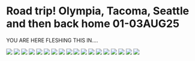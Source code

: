 # Road trip! Olympia, Tacoma, Seattle and then back home 01-03AUG25

YOU ARE HERE FLESHING THIS IN....

![](images/RoadTrip01-03AUG25/IMG_8072.jpeg)
![](images/RoadTrip01-03AUG25/IMG_8073.jpeg)
![](images/RoadTrip01-03AUG25/IMG_8079.jpeg)
![](images/RoadTrip01-03AUG25/IMG_8081.jpeg)
![](images/RoadTrip01-03AUG25/IMG_8082.jpeg)
![](images/RoadTrip01-03AUG25/IMG_8087.jpeg)
![](images/RoadTrip01-03AUG25/IMG_8088.jpeg)
![](images/RoadTrip01-03AUG25/IMG_8091.jpeg)
![](images/RoadTrip01-03AUG25/IMG_8095.jpeg)
![](images/RoadTrip01-03AUG25/IMG_8096.jpeg)
![](images/RoadTrip01-03AUG25/IMG_8097.jpeg)
![](images/RoadTrip01-03AUG25/IMG_8098.jpeg)
![](images/RoadTrip01-03AUG25/IMG_8099.jpeg)
![](images/RoadTrip01-03AUG25/IMG_8103.jpeg)
![](images/RoadTrip01-03AUG25/IMG_8104.jpeg)
![](images/RoadTrip01-03AUG25/IMG_8105.jpeg)
![](images/RoadTrip01-03AUG25/IMG_8108.jpeg)
![](images/RoadTrip01-03AUG25/IMG_8110.jpeg)
